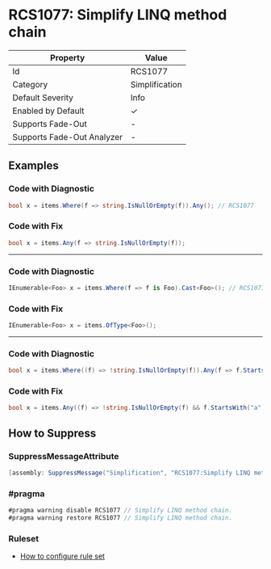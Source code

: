# RCS1077: Simplify LINQ method chain

| Property                    | Value          |
| --------------------------- | -------------- |
| Id                          | RCS1077        |
| Category                    | Simplification |
| Default Severity            | Info           |
| Enabled by Default          | &#x2713;       |
| Supports Fade\-Out          | -              |
| Supports Fade\-Out Analyzer | -              |

## Examples

### Code with Diagnostic

```csharp
bool x = items.Where(f => string.IsNullOrEmpty(f)).Any(); // RCS1077
```

### Code with Fix

```csharp
bool x = items.Any(f => string.IsNullOrEmpty(f));
```
___
### Code with Diagnostic

```csharp
IEnumerable<Foo> x = items.Where(f => f is Foo).Cast<Foo>(); // RCS1077
```

### Code with Fix

```csharp
IEnumerable<Foo> x = items.OfType<Foo>();
```
___
### Code with Diagnostic

```csharp
bool x = items.Where((f) => !string.IsNullOrEmpty(f)).Any(f => f.StartsWith("a")); // RCS1077
```

### Code with Fix

```csharp
bool x = items.Any((f) => !string.IsNullOrEmpty(f) && f.StartsWith("a"));
```

## How to Suppress

### SuppressMessageAttribute

```csharp
[assembly: SuppressMessage("Simplification", "RCS1077:Simplify LINQ method chain.", Justification = "<Pending>")]
```

### \#pragma

```csharp
#pragma warning disable RCS1077 // Simplify LINQ method chain.
#pragma warning restore RCS1077 // Simplify LINQ method chain.
```

### Ruleset

* [How to configure rule set](../HowToConfigureAnalyzers.md)
